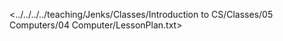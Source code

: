 <../../../../teaching/Jenks/Classes/Introduction to CS/Classes/05 Computers/04 Computer/LessonPlan.txt>